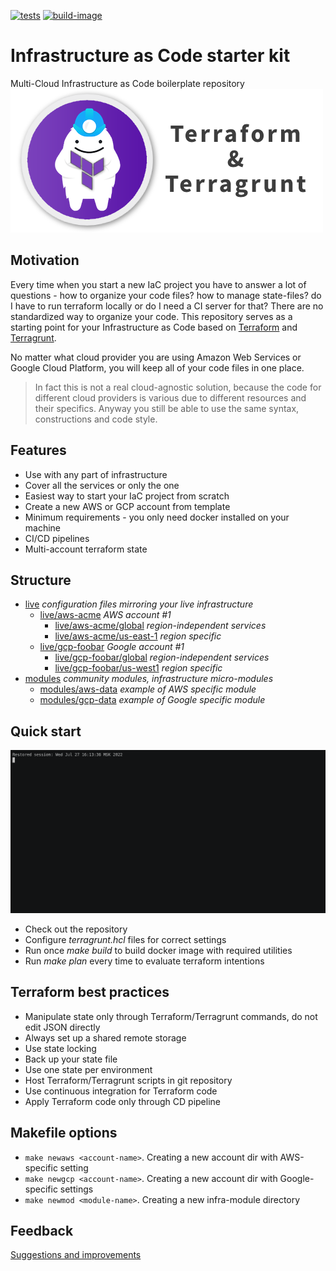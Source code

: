 [![tests](https://github.com/exdial/iac-starter-kit/actions/workflows/tests.yaml/badge.svg?branch=main)](https://github.com/exdial/iac-starter-kit/actions/workflows/tests.yaml)
[![build-image](https://github.com/exdial/iac-starter-kit/actions/workflows/build-image.yaml/badge.svg?branch=main)](https://github.com/exdial/iac-starter-kit/actions/workflows/build-image.yaml)

# Infrastructure as Code starter kit
Multi-Cloud Infrastructure as Code boilerplate repository
![](.github/images/logo.png)

## Motivation
Every time when you start a new IaC project you have to answer a lot of
questions - how to organize your code files? how to manage state-files?
do I have to run terraform locally or do I need a CI server for that?
There are no standardized way to organize your code.
This repository serves as a starting point for your Infrastructure as Code
based on [Terraform](https://terraform.io) and [Terragrunt](https://terragrunt.gruntwork.io/).

No matter what cloud provider you are using Amazon Web Services or Google Cloud Platform,
you will keep all of your code files in one place.

> In fact this is not a real cloud-agnostic solution,
because the code for different cloud providers is various due to different
resources and their specifics. Anyway you still be able to use the same syntax,
constructions and code style.

## Features
* Use with any part of infrastructure
* Cover all the services or only the one
* Easiest way to start your IaC project from scratch
* Create a new AWS or GCP account from template
* Minimum requirements - you only need docker installed on your machine
* CI/CD pipelines
* Multi-account terraform state

## Structure
* [live](live/README.md) *configuration files mirroring your live infrastructure*
    * [live/aws-acme](live/aws-acme/README.md) *AWS account #1*
        * [live/aws-acme/global](live/aws-acme/global/README.md) *region-independent services*
        * [live/aws-acme/us-east-1](live/aws-acme/us-east-1/README.md) *region specific*
    * [live/gcp-foobar](#nonexistent) *Google account #1*
        * [live/gcp-foobar/global](#nonexistent) *region-independent services*
        * [live/gcp-foobar/us-west1](#nonexistent) *region specific*
* [modules](modules/README.md) *community modules, infrastructure micro-modules*
    * [modules/aws-data](modules/aws-data/README.md) *example of AWS specific module*
    * [modules/gcp-data](#nonexistent) *example of Google specific module*

## Quick start
![](.github/images/demo.gif)

* Check out the repository
* Configure *terragrunt.hcl* files for correct settings
* Run once *make build* to build docker image with required utilities
* Run *make plan* every time to evaluate terraform intentions

## Terraform best practices
* Manipulate state only through Terraform/Terragrunt commands, do not edit JSON directly
* Always set up a shared remote storage
* Use state locking
* Back up your state file
* Use one state per environment
* Host Terraform/Terragrunt scripts in git repository
* Use continuous integration for Terraform code
* Apply Terraform code only through CD pipeline

## Makefile options
* `make newaws <account-name>`. Creating a new account dir with AWS-specific setting
* `make newgcp <account-name>`. Creating a new account dir with Google-specific settings
* `make newmod <module-name>`. Creating a new infra-module directory

## Feedback
[Suggestions and improvements](https://github.com/exdial/iac-starter-kit/issues)
